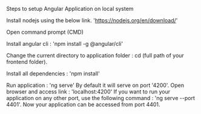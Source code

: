 Steps to setup Angular Application on local system

Install nodejs using the below link. 'https://nodejs.org/en/download/'

Open command prompt (CMD)

Install angular cli : 'npm install -g @angular/cli'

Change the current directory to application folder : cd (full path of your frontend folder).

Install all dependencies : 'npm install'

Run application : 'ng serve' By default it will serve on port '4200'. Open browser and access link : 'localhost:4200' If you want to run your application on any other port, use the following command : 'ng serve --port 4401'. Now your application can be accessed from port 4401.
